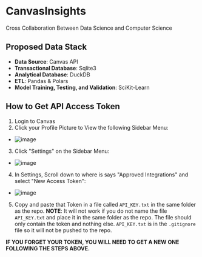 # CanvasInsights
Cross Collaboration Between Data Science and Computer Science

## **Proposed Data Stack**
- **Data Source**: Canvas API
- **Transactional Database**: Sqlite3
- **Analytical Database**: DuckDB
- **ETL**: Pandas & Polars
- **Model Training, Testing, and Validation**: SciKit-Learn

## How to Get API Access Token
1. Login to Canvas
2. Click your Profile Picture to View the following Sidebar Menu:
 
- ![image](https://github.com/uvucs/canvas-insights/assets/86315514/cc4a64e0-48ca-4f97-a118-d032967c5c77)

3. Click "Settings" on the Sidebar Menu:

- ![image](https://github.com/uvucs/canvas-insights/assets/86315514/3b3d7051-90ff-455f-b074-ac3393f62666)

4. In Settings, Scroll down to where is says "Approved Integrations" and select "New Access Token":

- ![image](https://github.com/uvucs/canvas-insights/assets/86315514/a533d6c0-e3f5-4191-be8c-6b2052a3271a)

5. Copy and paste that Token in a file called `API_KEY.txt` in the same folder as the repo.
**NOTE**: It will not work if you do not name the file `API_KEY.txt` and place it in the same folder as the repo. The file should only contain the token and nothing else.
`API_KEY.txt` is in the `.gitignore` file so it will not be pushed to the repo.

**IF YOU FORGET YOUR TOKEN, YOU WILL NEED TO GET A NEW ONE FOLLOWING THE STEPS ABOVE.**

